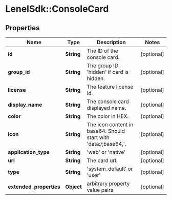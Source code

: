 # LenelSdk::ConsoleCard

## Properties
Name | Type | Description | Notes
------------ | ------------- | ------------- | -------------
**id** | **String** | The ID of the console card. | [optional] 
**group_id** | **String** | The group ID. &#x27;hidden&#x27; if card is hidden. | [optional] 
**license** | **String** | The feature license id. | [optional] 
**display_name** | **String** | The console card displayed name. | [optional] 
**color** | **String** | The color in HEX. | [optional] 
**icon** | **String** | The icon content in base64. Should start with &#x27;data:*/*;base64,&#x27;. | [optional] 
**application_type** | **String** | &#x27;web&#x27; or &#x27;native&#x27; | [optional] 
**url** | **String** | The card url. | [optional] 
**type** | **String** | &#x27;system_default&#x27; or &#x27;user&#x27; | [optional] 
**extended_properties** | **Object** | arbitrary property value pairs | [optional] 

